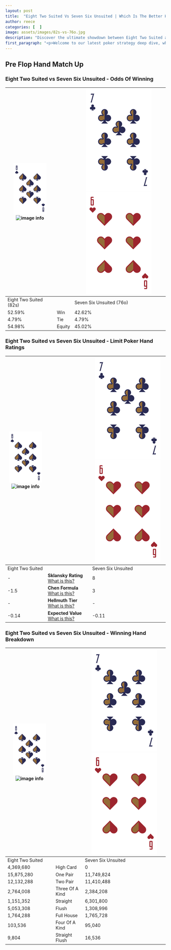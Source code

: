 ```yaml
---
layout: post
title:  "Eight Two Suited Vs Seven Six Unsuited | Which Is The Better Hand In Poker? A Complete Guide"
author: reece
categories: [  ]
image: assets/images/82s-vs-76o.jpg
description: "Discover the ultimate showdown between Eight Two Suited and Seven Six Unsuited in poker! Uncover the odds, strategies, and scenarios where one hand triumphs over the other. Get ready to up your poker game with this thrilling analysis."
first_paragraph: "<p>Welcome to our latest poker strategy deep dive, where we're pitting two distinct hands against each other in a high-stakes showdown: Eight Two Suited vs Seven Six Unsuited.</p><p>In the dynamic world of poker, every decision counts, and knowing which hand holds the upper hand is key to your success at the table.</p><p>In this article, we'll dissect these two hands, explore the scenarios where one dominates the other, and equip you with the knowledge to make strategic choices that can tip the odds in your favor.</p><p>Get ready to unravel the intriguing dynamics of these poker hands and elevate your game to new heights.</p>"
---
```




[comment]: # (sp0)

## Pre Flop Hand Match Up

<div class="table hand-ratings" markdown="1"> 



### Eight Two Suited vs Seven Six Unsuited - Odds Of Winning


    
| ![image info](assets/images/hand1/8.png) ![image info](assets/images/hand1/2s.png) |  | ![image info](assets/images/hand2/7.png) ![image info](assets/images/hand2/6o.png) |
| -------- | -------- | -------- |
| Eight Two Suited (82s) |  | Seven Six Unsuited (76o) |
| 52.59% | Win | 42.62% |
| 4.79% | Tie | 4.79% |
| 54.98% | Equity | 45.02% |




[comment]: # (sp1)



### Eight Two Suited vs Seven Six Unsuited - Limit Poker Hand Ratings


    
| ![image info](assets/images/hand1/8.png) ![image info](assets/images/hand1/2s.png) |  | ![image info](assets/images/hand2/7.png) ![image info](assets/images/hand2/6o.png) |
| -------- | -------- | -------- |
| Eight Two Suited |  | Seven Six Unsuited |
| - | **Sklansky Rating** [What is this?](/sklansky-rating-explained) | 8 |
| -1.5 | **Chen Formula** [What is this?](/chen-formula-explained) | 3 |
| - | **Hellmuth Tier** [What is this?](/Hellmuth-tier-explained) | - |
| -0.14 | **Expected Value** [What is this?](/expected-value-explained) | -0.11 |




[comment]: # (sp2)



### Eight Two Suited vs Seven Six Unsuited - Winning Hand Breakdown


    
| ![image info](assets/images/hand1/8.png) ![image info](assets/images/hand1/2s.png) |  | ![image info](assets/images/hand2/7.png) ![image info](assets/images/hand2/6o.png) |
| -------- | -------- | -------- |
| Eight Two Suited |  | Seven Six Unsuited |
| 4,369,680 | High Card | 0 |
| 15,875,280 | One Pair | 11,749,824 |
| 12,132,288 | Two Pair | 11,410,488 |
| 2,764,008 | Three Of A Kind | 2,384,208 |
| 1,151,352 | Straight | 6,301,800 |
| 5,053,308 | Flush | 1,308,996 |
| 1,764,288 | Full House | 1,765,728 |
| 103,536 | Four Of A Kind | 95,040 |
| 9,804 | Straight Flush | 16,536 |




[comment]: # (sp3)



</div>

[comment]: # (sp4)



[comment]: # (sp5)

